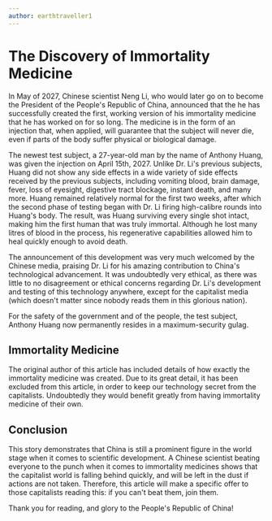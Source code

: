 ```yaml
---
author: earthtraveller1
---
```


# The Discovery of Immortality Medicine

In May of 2027, Chinese scientist Neng Li, who would later go on to become the President of the People's Republic of China, announced that the he has successfully created the first, working version of his immortality medicine that he has worked on for so long. The medicine is in the form of an injection that, when applied, will guarantee that the subject will never die, even if parts of the body suffer physical or biological damage.

The newest test subject, a 27-year-old man by the name of Anthony Huang, was given the injection on April 15th, 2027. Unlike Dr. Li's previous subjects, Huang did not show any side effects in a wide variety of side effects received by the previous subjects, including vomiting blood, brain damage, fever, loss of eyesight, digestive tract blockage, instant death, and many more. Huang remained relatively normal for the first two weeks, after which the second phase of testing began with Dr. Li firing high-calibre rounds into Huang's body. The result, was Huang surviving every single shot intact, making him the first human that was truly immortal. Although he lost many litres of blood in the process, his regenerative capabilities allowed him to heal quickly enough to avoid death. 

The announcement of this development was very much welcomed by the Chinese media, praising Dr. Li for his amazing contribution to China's technological advancement. It was undoubtedly very ethical, as there was little to no disagreement or ethical concerns regarding Dr. Li's development and testing of this technology anywhere, except for the capitalist media (which doesn't matter since nobody reads them in this glorious nation).

For the safety of the government and of the people, the test subject, Anthony Huang now permanently resides in a maximum-security gulag.

## Immortality Medicine 

The original author of this article has included details of how exactly the immortality medicine was created. Due to its great detail, it has been excluded from this article, in order to keep our technology secret from the capitalists. Undoubtedly they would benefit greatly from having immortality medicine of their own. 

## Conclusion

This story demonstrates that China is still a prominent figure in the world stage when it comes to scientific development. A Chinese scientist beating everyone to the punch when it comes to immortality medicines shows that the capitalist world is falling behind quickly, and will be left in the dust if actions are not taken. Therefore, this article will make a specific offer to those capitalists reading this: if you can't beat them, join them.

Thank you for reading, and glory to the People's Republic of China!
